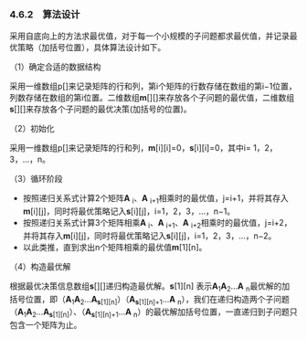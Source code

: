 ### 4.6.2　算法设计

采用自底向上的方法求最优值，对于每一个小规模的子问题都求最优值，并记录最优策略（加括号位置），具体算法设计如下。

（1）确定合适的数据结构

采用一维数组p[]来记录矩阵的行和列，第i个矩阵的行数存储在数组的第i−1位置，列数存储在数组的第i位置。二维数组**m**[][]来存放各个子问题的最优值，二维数组**s**[][]来存放各个子问题的最优决策(加括号的位置)。

（2）初始化

采用一维数组p[]来记录矩阵的行和列，**m**[i][i]=0，**s**[i][i]=0，其中i= 1，2，3，…，n。

（3）循环阶段

+ 按照递归关系式计算2个矩阵**A** <sub class="my_markdown">i</sub>、**A** <sub class="my_markdown">i</sub><sub>+1</sub>相乘时的最优值，j=i+1，并将其存入**m**[i][j]，同时将最优策略记入**s**[i][j]，i=1，2，3，…，n−1。
+ 按照递归关系式计算3个矩阵相乘**A** <sub class="my_markdown">i</sub>、**A** <sub class="my_markdown">i</sub><sub>+1</sub>、**A** <sub class="my_markdown">i</sub><sub>+2</sub>相乘时的最优值，j=i+2，并将其存入**m**[i][j]，同时将最优策略记入**s**[i][j]，i=1，2，3，…，n−2。
+ 以此类推，直到求出n个矩阵相乘的最优值**m**[1][n]。

（4）构造最优解

根据最优决策信息数组**s**[][]递归构造最优解。**s**[1][n] 表示**A**<sub class="my_markdown">1</sub>**A**<sub>2</sub>…**A** <sub class="my_markdown">n</sub>最优解的加括号位置，即（**A**<sub class="my_markdown">1</sub>**A**<sub>2</sub>…**A<sub class="my_markdown">s</sub>**<sub>[1][n]</sub>）（**A<sub class="my_markdown">s</sub>**<sub>[1][n]+1</sub>…**A** <sub class="my_markdown">n</sub>），我们在递归构造两个子问题（**A**<sub class="my_markdown">1</sub>**A**<sub>2</sub>…**A<sub class="my_markdown">s</sub>**<sub>[1][n]</sub>）、（**A<sub class="my_markdown">s</sub>**<sub>[1][n]+1</sub>…**A** <sub class="my_markdown">n</sub>）的最优解加括号位置，一直递归到子问题只包含一个矩阵为止。


